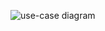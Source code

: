 ![use-case diagram](https://raw.githubusercontent.com/fprochazka/fi-muni-PA165-project/fp-docs/doc/images/PA165_Use-Case-Diagram.png)
